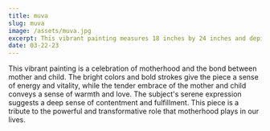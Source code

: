 ```yaml
---
title: muva
slug: muva
image: /assets/muva.jpg
excerpt: This vibrant painting measures 18 inches by 24 inches and depicts a tender embrace between a mother and child, with bold colors and energetic strokes.
date: 03-22-23
---
```


This vibrant painting is a celebration of motherhood and the bond between mother and child. The bright colors and bold strokes give the piece a sense of energy and vitality, while the tender embrace of the mother and child conveys a sense of warmth and love. The subject's serene expression suggests a deep sense of contentment and fulfillment. This piece is a tribute to the powerful and transformative role that motherhood plays in our lives.
